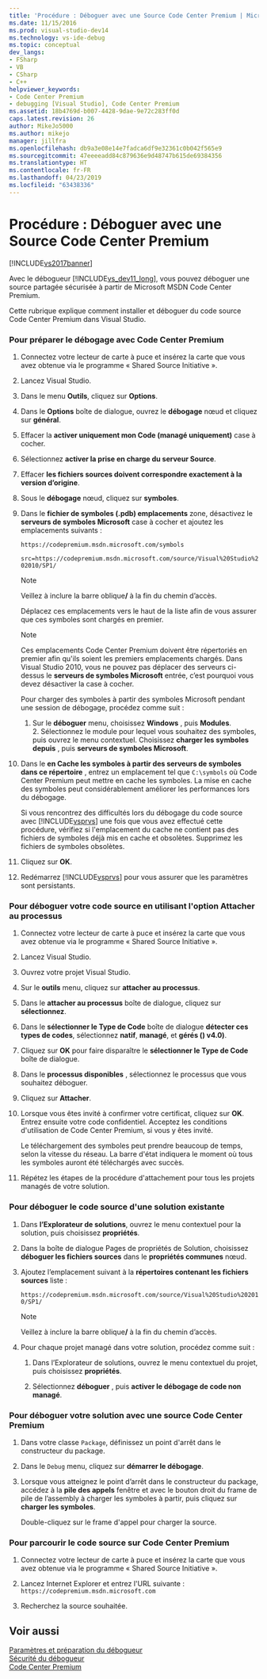 ```yaml
---
title: 'Procédure : Déboguer avec une Source Code Center Premium | Microsoft Docs'
ms.date: 11/15/2016
ms.prod: visual-studio-dev14
ms.technology: vs-ide-debug
ms.topic: conceptual
dev_langs:
- FSharp
- VB
- CSharp
- C++
helpviewer_keywords:
- Code Center Premium
- debugging [Visual Studio], Code Center Premium
ms.assetid: 18b4769d-b007-4428-9dae-9e72c283ff0d
caps.latest.revision: 26
author: MikeJo5000
ms.author: mikejo
manager: jillfra
ms.openlocfilehash: db9a3e08e14e7fadca6df9e32361c0b042f565e9
ms.sourcegitcommit: 47eeeeadd84c879636e9d48747b615de69384356
ms.translationtype: HT
ms.contentlocale: fr-FR
ms.lasthandoff: 04/23/2019
ms.locfileid: "63438336"
---
```

# <a name="how-to-debug-with-code-center-premium-source"></a>Procédure : Déboguer avec une Source Code Center Premium
[!INCLUDE[vs2017banner](../includes/vs2017banner.md)]

Avec le débogueur [!INCLUDE[vs_dev11_long](../includes/vs-dev11-long-md.md)], vous pouvez déboguer une source partagée sécurisée à partir de Microsoft MSDN Code Center Premium.  
  
 Cette rubrique explique comment installer et déboguer du code source Code Center Premium dans Visual Studio.  
  
### <a name="to-prepare-for-debugging-with-code-center-premium"></a>Pour préparer le débogage avec Code Center Premium  
  
1. Connectez votre lecteur de carte à puce et insérez la carte que vous avez obtenue via le programme « Shared Source Initiative ».  
  
2. Lancez Visual Studio.  
  
3. Dans le menu **Outils**, cliquez sur **Options**.  
  
4. Dans le **Options** boîte de dialogue, ouvrez le **débogage** nœud et cliquez sur **général**.  
  
5. Effacer la **activer uniquement mon Code (managé uniquement)** case à cocher.  
  
6. Sélectionnez **activer la prise en charge du serveur Source**.  
  
7. Effacer **les fichiers sources doivent correspondre exactement à la version d’origine**.  
  
8. Sous le **débogage** nœud, cliquez sur **symboles**.  
  
9. Dans le **fichier de symboles (.pdb) emplacements** zone, désactivez le **serveurs de symboles Microsoft** case à cocher et ajoutez les emplacements suivants :  
  
     `https://codepremium.msdn.microsoft.com/symbols`  
  
     `src=https://codepremium.msdn.microsoft.com/source/Visual%20Studio%202010/SP1/`  
  
   > [!NOTE]
   > Veillez à inclure la barre oblique<strong>/</strong> à la fin du chemin d’accès.  
  
     Déplacez ces emplacements vers le haut de la liste afin de vous assurer que ces symboles sont chargés en premier.  
  
   > [!NOTE]
   > Ces emplacements Code Center Premium doivent être répertoriés en premier afin qu'ils soient les premiers emplacements chargés. Dans Visual Studio 2010, vous ne pouvez pas déplacer des serveurs ci-dessus le **serveurs de symboles Microsoft** entrée, c’est pourquoi vous devez désactiver la case à cocher.  
   > 
   >  Pour charger des symboles à partir des symboles Microsoft pendant une session de débogage, procédez comme suit :  
   > 
   > 1. Sur le **déboguer** menu, choisissez **Windows** , puis **Modules**.  
   >    2.  Sélectionnez le module pour lequel vous souhaitez des symboles, puis ouvrez le menu contextuel. Choisissez **charger les symboles depuis** , puis **serveurs de symboles Microsoft**.  
  
10. Dans le **en Cache les symboles à partir des serveurs de symboles dans ce répertoire** , entrez un emplacement tel que `C:\symbols` où Code Center Premium peut mettre en cache les symboles. La mise en cache des symboles peut considérablement améliorer les performances lors du débogage.  
  
     Si vous rencontrez des difficultés lors du débogage du code source avec [!INCLUDE[vsprvs](../includes/vsprvs-md.md)] une fois que vous avez effectué cette procédure, vérifiez si l'emplacement du cache ne contient pas des fichiers de symboles déjà mis en cache et obsolètes. Supprimez les fichiers de symboles obsolètes.  
  
11. Cliquez sur **OK**.  
  
12. Redémarrez [!INCLUDE[vsprvs](../includes/vsprvs-md.md)] pour vous assurer que les paramètres sont persistants.  
  
### <a name="to-debug-your-source-code-using-attach-to-process"></a>Pour déboguer votre code source en utilisant l'option Attacher au processus  
  
1. Connectez votre lecteur de carte à puce et insérez la carte que vous avez obtenue via le programme « Shared Source Initiative ».  
  
2. Lancez Visual Studio.  
  
3. Ouvrez votre projet Visual Studio.  
  
4. Sur le **outils** menu, cliquez sur **attacher au processus**.  
  
5. Dans le **attacher au processus** boîte de dialogue, cliquez sur **sélectionnez**.  
  
6. Dans le **sélectionner le Type de Code** boîte de dialogue **détecter ces types de codes**, sélectionnez **natif**, **managé**, et **gérés () v4.0)**.  
  
7. Cliquez sur **OK** pour faire disparaître le **sélectionner le Type de Code** boîte de dialogue.  
  
8. Dans le **processus disponibles** , sélectionnez le processus que vous souhaitez déboguer.  
  
9. Cliquez sur **Attacher**.  
  
10. Lorsque vous êtes invité à confirmer votre certificat, cliquez sur **OK**. Entrez ensuite votre code confidentiel. Acceptez les conditions d'utilisation de Code Center Premium, si vous y êtes invité.  
  
     Le téléchargement des symboles peut prendre beaucoup de temps, selon la vitesse du réseau. La barre d'état indiquera le moment où tous les symboles auront été téléchargés avec succès.  
  
11. Répétez les étapes de la procédure d'attachement pour tous les projets managés de votre solution.  
  
### <a name="to-debug-source-code-from-an-existing-solution"></a>Pour déboguer le code source d'une solution existante  
  
1. Dans **l’Explorateur de solutions**, ouvrez le menu contextuel pour la solution, puis choisissez **propriétés**.  
  
2. Dans la boîte de dialogue Pages de propriétés de Solution, choisissez **déboguer les fichiers sources** dans le **propriétés communes** nœud.  
  
3. Ajoutez l’emplacement suivant à la **répertoires contenant les fichiers sources** liste :  
  
    `https://codepremium.msdn.microsoft.com/source/Visual%20Studio%202010/SP1/`  
  
   > [!NOTE]
   > Veillez à inclure la barre oblique<strong>/</strong> à la fin du chemin d’accès.  
  
4. Pour chaque projet managé dans votre solution, procédez comme suit :  
  
   1. Dans l’Explorateur de solutions, ouvrez le menu contextuel du projet, puis choisissez **propriétés**.  
  
   2. Sélectionnez **déboguer** , puis **activer le débogage de code non managé**.  
  
### <a name="to-debug-your-solution-with-code-center-premium-source"></a>Pour déboguer votre solution avec une source Code Center Premium  
  
1. Dans votre classe `Package`, définissez un point d'arrêt dans le constructeur du package.  
  
2. Dans le `Debug` menu, cliquez sur **démarrer le débogage**.  
  
3. Lorsque vous atteignez le point d’arrêt dans le constructeur du package, accédez à la **pile des appels** fenêtre et avec le bouton droit du frame de pile de l’assembly à charger les symboles à partir, puis cliquez sur **charger les symboles**.  
  
     Double-cliquez sur le frame d'appel pour charger la source.  
  
### <a name="to-browse-source-code-on-code-center-premium"></a>Pour parcourir le code source sur Code Center Premium  
  
1. Connectez votre lecteur de carte à puce et insérez la carte que vous avez obtenue via le programme « Shared Source Initiative ».  
  
2. Lancez Internet Explorer et entrez l'URL suivante : `https://codepremium.msdn.microsoft.com`  
  
3. Recherchez la source souhaitée.  
  
## <a name="see-also"></a>Voir aussi  
 [Paramètres et préparation du débogueur](../debugger/debugger-settings-and-preparation.md)   
 [Sécurité du débogueur](../debugger/debugger-security.md)   
 [Code Center Premium](https://www.microsoft.com/en-us/sharedsource/code-center-premium.aspx)
